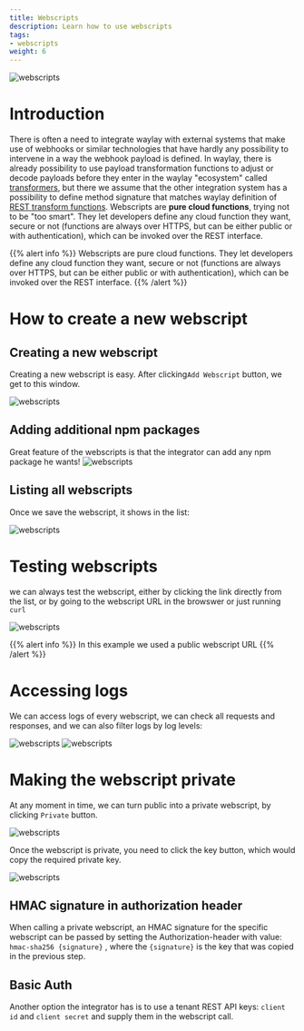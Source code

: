 ```yaml
---
title: Webscripts
description: Learn how to use webscripts
tags:
- webscripts
weight: 6
---
```


![webscripts](/features/webscripts/webscripts_main.png)

# Introduction
There is often a need to integrate waylay with external systems that make use of webhooks or similar technologies that have hardly any possibility to intervene in a way the webhook payload is defined. In waylay, there is already possibility to use payload transformation functions to adjust or decode payloads before they enter in the waylay "ecosystem" called [transformers](/features/transformers), but there we assume that the other integration system has a possibility to define method signature that matches waylay definition of [REST transform functions](/api/rest/#execute-a-specific-transformer-version). Webscripts are **pure cloud functions**, trying not to be "too smart". They let developers define any cloud function they want, secure or not (functions are always over HTTPS, but can be either public or with authentication), which can be invoked over the REST interface.


{{% alert info %}}
Webscripts are pure cloud functions. They let developers define any cloud function they want, secure or not (functions are always over HTTPS, but can be either public or with authentication), which can be invoked over the REST interface.
{{% /alert %}}

# How to create a new webscript

## Creating a new webscript
Creating a new webscript is easy. After clicking`Add Webscript` button, we get to this window.

![webscripts](/features/webscripts/edit_1.png)

## Adding additional npm packages

Great feature of the webscripts is that the integrator can add any npm package he wants! 
![webscripts](/features/webscripts/packages.png)


## Listing all webscripts

Once we save the webscript, it shows in the list: 

![webscripts](/features/webscripts/edit_2.png)


# Testing webscripts

we can always test the webscript, either by clicking the link directly from the list, or by going to the webscript URL in the browswer or just running `curl`

![webscripts](/features/webscripts/test_1.png)

{{% alert info %}}
In this example we used a public webscript URL
{{% /alert %}}


# Accessing logs
We can access logs of every webscript, we can check all requests and responses, and we can also filter logs by log levels:

![webscripts](/features/webscripts/logs_1.png)
![webscripts](/features/webscripts/logs_2.png)

# Making the webscript private
At any moment in time, we can turn public into a private webscript, by clicking `Private` button. 

![webscripts](/features/webscripts/private.png)



Once the webscript is private, you need to click the key button, which would copy the required private key.

![webscripts](/features/webscripts/private_1.png)

## HMAC signature in authorization header

When calling a private webscript, an HMAC signature for the specific webscript can be passed by setting the Authorization-header with value: `hmac-sha256 {signature}` , where the `{signature}` is the key that was copied in the previous step.

## Basic Auth
Another option the integrator has is to use a tenant REST API keys: `client id` and `client secret` and supply them in the webscript call.





